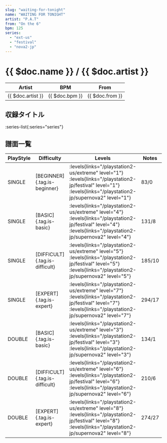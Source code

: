 ```yaml
---
slug: "waiting-for-tonight"
name: "WAITING FOR TONIGHT"
artist: "P.A.T"
from: "On the 6"
bpm: 125
series:
  - "ext-us"
  - "festival"
  - "nova2-jp"
---
```


# {{ $doc.name }} / {{ $doc.artist }}

|Artist|BPM|From|
|------|---|----|
|{{ $doc.artist }}|{{ $doc.bpm }}|{{ $doc.from }}|

## 収録タイトル

:series-list{:series="series"}

## 譜面一覧

|PlayStyle|Difficulty|Levels|Notes|Movie|
|---------|----------|------|-----|-----|
|SINGLE|[BEGINNER]{.tag.is-beginner}| :levels{links="/playstation2-us/extreme" level="1"} :levels{links="/playstation2-jp/festival" level="1"}  :levels{links="/playstation2-jp/supernova2" level="1"}|83/0||
|SINGLE|[BASIC]{.tag.is-basic}| :levels{links="/playstation2-us/extreme" level="4"} :levels{links="/playstation2-jp/festival" level="4"}  :levels{links="/playstation2-jp/supernova2" level="4"}|131/8||
|SINGLE|[DIFFICULT]{.tag.is-difficult}| :levels{links="/playstation2-us/extreme" level="5"} :levels{links="/playstation2-jp/festival" level="5"}  :levels{links="/playstation2-jp/supernova2" level="5"}|185/10||
|SINGLE|[EXPERT]{.tag.is-expert}| :levels{links="/playstation2-us/extreme" level="7"} :levels{links="/playstation2-jp/festival" level="7"}  :levels{links="/playstation2-jp/supernova2" level="7"}|294/17||
|DOUBLE|[BASIC]{.tag.is-basic}| :levels{links="/playstation2-us/extreme" level="3"} :levels{links="/playstation2-jp/festival" level="3"}  :levels{links="/playstation2-jp/supernova2" level="3"}|134/1||
|DOUBLE|[DIFFICULT]{.tag.is-difficult}| :levels{links="/playstation2-us/extreme" level="6"} :levels{links="/playstation2-jp/festival" level="6"}  :levels{links="/playstation2-jp/supernova2" level="6"}|210/6||
|DOUBLE|[EXPERT]{.tag.is-expert}| :levels{links="/playstation2-us/extreme" level="8"} :levels{links="/playstation2-jp/festival" level="8"}  :levels{links="/playstation2-jp/supernova2" level="8"}|274/27||
